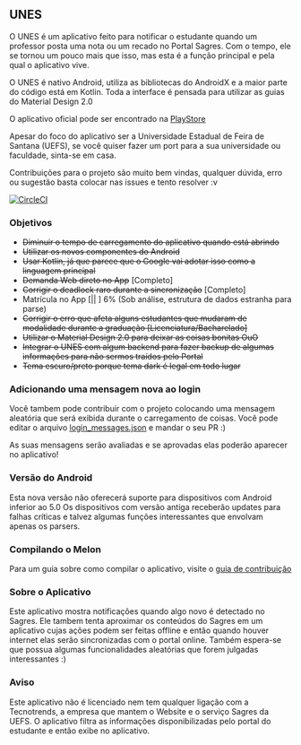 ## UNES

O UNES é um aplicativo feito para notificar o estudante quando um professor posta uma nota ou um recado no Portal Sagres. Com o tempo, ele se tornou um pouco mais que isso, mas esta é a função principal e pela qual o aplicativo vive.

O UNES é nativo Android, utiliza as bibliotecas do AndroidX e a maior parte do código está em Kotlin. Toda a interface é pensada para utilizar as guias do Material Design 2.0

O aplicativo oficial pode ser encontrado na [PlayStore](https://play.google.com/store/apps/details?id=com.forcetower.uefs)

Apesar do foco do aplicativo ser a Universidade Estadual de Feira de Santana (UEFS), se você quiser fazer um port para a sua universidade ou faculdade, sinta-se em casa.

Contribuições para o projeto são muito bem vindas, qualquer dúvida, erro ou sugestão basta colocar nas issues e tento resolver :v

[![CircleCI](https://circleci.com/gh/ForceTower/Melon.svg?style=svg)](https://circleci.com/gh/ForceTower/Melon)

### Objetivos
* ~~Diminuir o tempo de carregamento do aplicativo quando está abrindo~~
* ~~Utilizar os novos componentes do Android~~
* ~~Usar Kotlin, já que parece que o Google vai adotar isso como a linguagem principal~~
* ~~Demanda Web direto no App~~ [Completo]
* ~~Corrigir o deadlock raro durante a sincronização~~ [Completo]
* Matrícula no App [||                 ] 6% (Sob análise, estrutura de dados estranha para parse)
* ~~Corrigir o erro que afeta alguns estudantes que mudaram de modalidade durante a graduação [Licenciatura/Bacharelado]~~
* ~~Utilizar o Material Design 2.0 para deixar as coisas bonitas OuO~~
* ~~Integrar o UNES com algum backend para fazer backup de algumas informações para não sermos traídos pelo Portal~~
* ~~Tema escuro/preto porque tema dark é legal em todo lugar~~

### Adicionando uma mensagem nova ao login
Você tambem pode contribuir com o projeto colocando uma mensagem aleatória que será exibida durante o carregamento de coisas.
Você pode editar o arquivo [login_messages.json](https://github.com/ForceTower/Melon/blob/development/app/src/main/assets/login_messages.json) e mandar o seu PR :)

As suas mensagens serão avaliadas e se aprovadas elas poderão aparecer no aplicativo!

### Versão do Android
Esta nova versão não oferecerá suporte para dispositivos com Android inferior ao 5.0
Os dispositivos com versão antiga receberão updates para falhas críticas e talvez algumas funções interessantes que envolvam apenas os parsers.

### Compilando o Melon
Para um guia sobre como compilar o aplicativo, visite o [guia de contribuição](https://github.com/ForceTower/Melon/blob/development/CONTRIBUTING.md#preparação-do-projeto-unes-melon)

### Sobre o Aplicativo
Este aplicativo mostra notificações quando algo novo é detectado no Sagres.
Ele tambem tenta aproximar os conteúdos do Sagres em um aplicativo cujas ações podem ser feitas offline e então quando houver internet elas serão sincronizadas com o portal online. Também espera-se que possua algumas funcionalidades aleatórias que forem julgadas interessantes :)

### Aviso
Este aplicativo não é licenciado nem tem qualquer ligação com a Tecnotrends, a empresa que mantem o Website e o serviço Sagres da UEFS. O aplicativo filtra as informações disponibilizadas pelo portal do estudante e então exibe no aplicativo.
